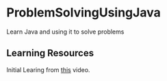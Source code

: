# ProblemSolvingUsingJava

Learn Java and using it to solve problems

## Learning Resources

Initial Learing from [this](https://www.youtube.com/watch?v=8cm1x4bC610&t=991s&ab_channel=Telusko) video.
